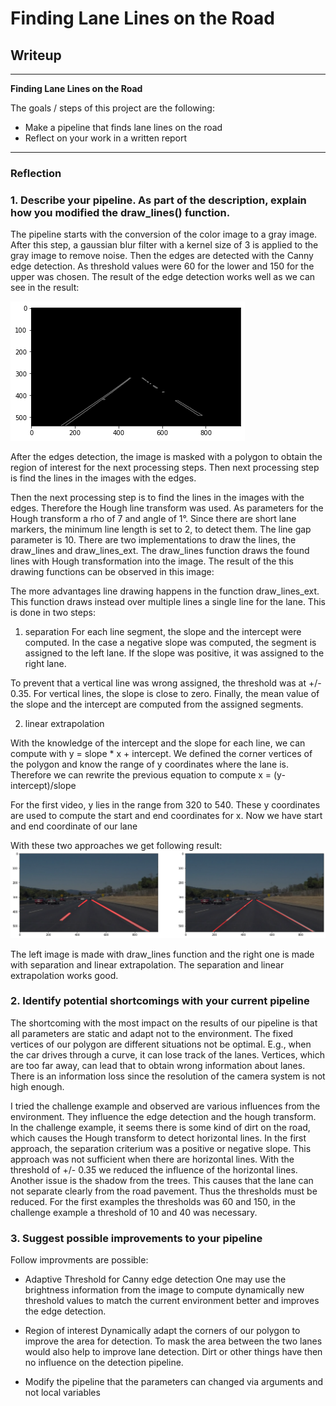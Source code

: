 # **Finding Lane Lines on the Road** 

## Writeup 

---

**Finding Lane Lines on the Road**

The goals / steps of this project are the following:
* Make a pipeline that finds lane lines on the road
* Reflect on your work in a written report



---

### Reflection

### 1. Describe your pipeline. As part of the description, explain how you modified the draw_lines() function.


[//]: # (Image References)

[image1]: ./images_output/edge.png "Edge detection"
The pipeline starts with the conversion of the color image to a gray image. After this step, a gaussian blur filter with a kernel size of 3 is applied to the gray image to remove noise. Then the edges are detected with the Canny edge detection. As threshold values were 60 for the lower and 150 for the upper was chosen. The result of the edge detection works well as we can see in the result:

![alt text](./images_output/edge.png "detection")

After the edges detection, the image is masked with a polygon to obtain the region of interest for the next processing steps.
Then next processing step is find the lines in the images with the edges.

Then the next processing step is to find the lines in the images with the edges. Therefore the Hough line transform was used. As parameters for the Hough transform a rho of 7 and angle of 1°.
Since there are short lane markers, the minimum line length is set to 2, to detect them. The line gap parameter is 10. There are two implementations to draw the lines, the draw_lines and draw_lines_ext. The draw_lines function draws the found lines with Hough transformation into the image. 
The result of the this drawing functions can be observed in this image:

The more advantages line drawing happens in the function draw_lines_ext. This function draws instead over multiple lines a single line for the lane. This is done in two steps:

1. separation
For each line segment, the slope and the intercept were computed. In the case a negative slope was computed, the segment is assigned to the left lane. If the slope was positive, it was assigned to the right lane. 

To prevent that a vertical line was wrong assigned, the threshold was at +/- 0.35. For vertical lines, the slope is close to zero. 
Finally, the mean value of the slope and the intercept are computed from the assigned segments. 

2. linear extrapolation

With the knowledge of the intercept and the slope for each line, we can compute with y = slope * x + intercept. We defined the corner vertices of the polygon and know the range of y coordinates where the lane is. 
Therefore we can rewrite the previous equation to compute x = (y-intercept)/slope

For the first video, y lies in the range from 320 to 540. These y coordinates are used to compute the start and end coordinates for x.
Now we have start and end coordinate of our lane

With these two approaches we get following result:
![alt text](./images_output/lane_detection_with_segmentation.png "Final result of lane detection with segmentation")

The left image is made with draw_lines function and the right one is made with separation and linear extrapolation. 
The separation and linear extrapolation works good. 

### 2. Identify potential shortcomings with your current pipeline

The shortcoming with the most impact on the results of our pipeline is that all parameters are static and adapt not to the environment. 
The fixed vertices of our polygon are different situations not be optimal. 
E.g., when the car drives through a curve, it can lose track of the lanes. 
Vertices, which are too far away, can lead that to obtain wrong information about lanes. There is an information loss since the resolution of the camera system is not high enough. 

I tried the challenge example and observed are various influences from the environment. They influence the edge detection and the hough transform. In the challenge example, it seems there is some kind of dirt on the road, which causes the Hough transform to detect horizontal lines. 
In the first approach, the separation criterium was a positive or negative slope. This approach was not sufficient when there are horizontal lines. With the threshold of +/- 0.35 we reduced the influence of the horizontal lines. 
Another issue is the shadow from the trees. This causes that the lane can not separate clearly from the road pavement.
Thus the thresholds must be reduced. For the first examples the thresholds was 60 and 150, in the challenge example a threshold of 10 and 40 was necessary.




### 3. Suggest possible improvements to your pipeline

Follow improvments are possible:

* Adaptive Threshold for Canny edge detection
One may use the brightness information from the image to compute dynamically new threshold values to match the current environment better and improves the edge detection. 

* Region of interest
Dynamically adapt the corners of our polygon to improve the area for detection.
To mask the area between the two lanes would also help to improve lane detection. Dirt or other things have then no influence on the detection pipeline. 

* Modify the pipeline that the parameters can changed via arguments and not local variables
